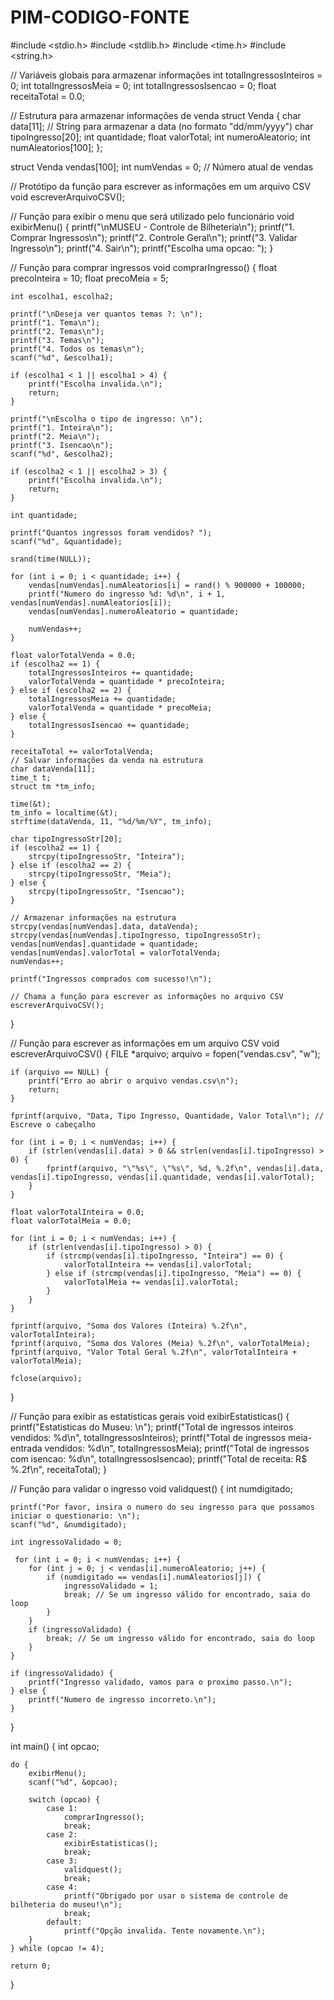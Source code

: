 # PIM-CODIGO-FONTE

#include <stdio.h>
#include <stdlib.h>
#include <time.h>
#include <string.h>

// Variáveis globais para armazenar informações
int totalIngressosInteiros = 0;
int totalIngressosMeia = 0;
int totalIngressosIsencao = 0;
float receitaTotal = 0.0;

// Estrutura para armazenar informações de venda
struct Venda {
    char data[11]; // String para armazenar a data (no formato "dd/mm/yyyy")
    char tipoIngresso[20];
    int quantidade;
    float valorTotal;
    int numeroAleatorio;
    int numAleatorios[100];
};

struct Venda vendas[100];
int numVendas = 0; // Número atual de vendas

// Protótipo da função para escrever as informações em um arquivo CSV
void escreverArquivoCSV();

// Função para exibir o menu que será utilizado pelo funcionário
void exibirMenu() {
    printf("\nMUSEU - Controle de Bilheteria\n");
    printf("1. Comprar Ingressos\n");
    printf("2. Controle Geral\n");
    printf("3. Validar Ingresso\n");
    printf("4. Sair\n");
    printf("Escolha uma opcao: ");
}

// Função para comprar ingressos
void comprarIngresso() {
    float precoInteira = 10;
    float precoMeia = 5;

    int escolha1, escolha2;

    printf("\nDeseja ver quantos temas ?: \n");
    printf("1. Tema\n");
    printf("2. Temas\n");
    printf("3. Temas\n");
    printf("4. Todos os temas\n");
    scanf("%d", &escolha1);

    if (escolha1 < 1 || escolha1 > 4) {
        printf("Escolha invalida.\n");
        return;
    }

    printf("\nEscolha o tipo de ingresso: \n");
    printf("1. Inteira\n");
    printf("2. Meia\n");
    printf("3. Isencao\n");
    scanf("%d", &escolha2);

    if (escolha2 < 1 || escolha2 > 3) {
        printf("Escolha invalida.\n");
        return;
    }

    int quantidade;

    printf("Quantos ingressos foram vendidos? ");
    scanf("%d", &quantidade);

    srand(time(NULL));

    for (int i = 0; i < quantidade; i++) {
        vendas[numVendas].numAleatorios[i] = rand() % 900000 + 100000;
        printf("Numero do ingresso %d: %d\n", i + 1, vendas[numVendas].numAleatorios[i]);
        vendas[numVendas].numeroAleatorio = quantidade;

        numVendas++;
    }

    float valorTotalVenda = 0.0;
    if (escolha2 == 1) {
        totalIngressosInteiros += quantidade;
        valorTotalVenda = quantidade * precoInteira;
    } else if (escolha2 == 2) {
        totalIngressosMeia += quantidade;
        valorTotalVenda = quantidade * precoMeia;
    } else {
        totalIngressosIsencao += quantidade;
    }

    receitaTotal += valorTotalVenda;
    // Salvar informações da venda na estrutura
    char dataVenda[11];
    time_t t;
    struct tm *tm_info;

    time(&t);
    tm_info = localtime(&t);
    strftime(dataVenda, 11, "%d/%m/%Y", tm_info);

    char tipoIngressoStr[20];
    if (escolha2 == 1) {
        strcpy(tipoIngressoStr, "Inteira");
    } else if (escolha2 == 2) {
        strcpy(tipoIngressoStr, "Meia");
    } else {
        strcpy(tipoIngressoStr, "Isencao");
    }

    // Armazenar informações na estrutura
    strcpy(vendas[numVendas].data, dataVenda);
    strcpy(vendas[numVendas].tipoIngresso, tipoIngressoStr);
    vendas[numVendas].quantidade = quantidade;
    vendas[numVendas].valorTotal = valorTotalVenda;
    numVendas++;

    printf("Ingressos comprados com sucesso!\n");

    // Chama a função para escrever as informações no arquivo CSV
    escreverArquivoCSV();
}

// Função para escrever as informações em um arquivo CSV
void escreverArquivoCSV() {
    FILE *arquivo;
    arquivo = fopen("vendas.csv", "w");

    if (arquivo == NULL) {
        printf("Erro ao abrir o arquivo vendas.csv\n");
        return;
    }

    fprintf(arquivo, "Data, Tipo Ingresso, Quantidade, Valor Total\n"); // Escreve o cabeçalho

    for (int i = 0; i < numVendas; i++) {
        if (strlen(vendas[i].data) > 0 && strlen(vendas[i].tipoIngresso) > 0) {
            fprintf(arquivo, "\"%s\", \"%s\", %d, %.2f\n", vendas[i].data, vendas[i].tipoIngresso, vendas[i].quantidade, vendas[i].valorTotal);
        }
    }

    float valorTotalInteira = 0.0;
    float valorTotalMeia = 0.0;

    for (int i = 0; i < numVendas; i++) {
        if (strlen(vendas[i].tipoIngresso) > 0) {
            if (strcmp(vendas[i].tipoIngresso, "Inteira") == 0) {
                valorTotalInteira += vendas[i].valorTotal;
            } else if (strcmp(vendas[i].tipoIngresso, "Meia") == 0) {
                valorTotalMeia += vendas[i].valorTotal;
            }
        }
    }

    fprintf(arquivo, "Soma dos Valores (Inteira) %.2f\n", valorTotalInteira);
    fprintf(arquivo, "Soma dos Valores (Meia) %.2f\n", valorTotalMeia);
    fprintf(arquivo, "Valor Total Geral %.2f\n", valorTotalInteira + valorTotalMeia);

    fclose(arquivo);
}

// Função para exibir as estatísticas gerais
void exibirEstatisticas() {
    printf("Estatisticas do Museu: \n");
    printf("Total de ingressos inteiros vendidos: %d\n", totalIngressosInteiros);
    printf("Total de ingressos meia-entrada vendidos: %d\n", totalIngressosMeia);
    printf("Total de ingressos com isencao: %d\n", totalIngressosIsencao);
    printf("Total de receita: R$ %.2f\n", receitaTotal);
}

// Função para validar o ingresso
void validquest() {
    int numdigitado;

    printf("Por favor, insira o numero do seu ingresso para que possamos iniciar o questionario: \n");
    scanf("%d", &numdigitado);

    int ingressoValidado = 0;

     for (int i = 0; i < numVendas; i++) {
        for (int j = 0; j < vendas[i].numeroAleatorio; j++) {
            if (numdigitado == vendas[i].numAleatorios[j]) {
                ingressoValidado = 1;
                break; // Se um ingresso válido for encontrado, saia do loop
            }
        }
        if (ingressoValidado) {
            break; // Se um ingresso válido for encontrado, saia do loop
        }
    }

    if (ingressoValidado) {
        printf("Ingresso validado, vamos para o proximo passo.\n");
    } else {
        printf("Numero de ingresso incorreto.\n");
    }
}

int main() {
    int opcao;

    do {
        exibirMenu();
        scanf("%d", &opcao);

        switch (opcao) {
            case 1:
                comprarIngresso();
                break;
            case 2:
                exibirEstatisticas();
                break;
            case 3:
                validquest();
                break;
            case 4:
                printf("Obrigado por usar o sistema de controle de bilheteria do museu!\n");
                break;
            default:
                printf("Opção invalida. Tente novamente.\n");
        }
    } while (opcao != 4);

    return 0;
}
